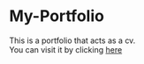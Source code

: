 # My-Portfolio
This is a portfolio that acts as a cv. <br/>
You can visit it by clicking [here](https://jessebett.herokuapp.com/)
